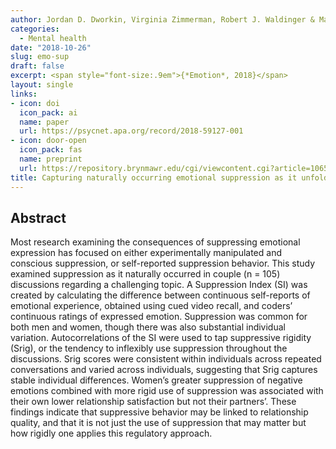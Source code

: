 ```yaml
---
author: Jordan D. Dworkin, Virginia Zimmerman, Robert J. Waldinger & Marc S. Schulz
categories:
  - Mental health
date: "2018-10-26"
slug: emo-sup
draft: false
excerpt: <span style="font-size:.9em">{*Emotion*, 2018}</span>
layout: single
links:
- icon: doi
  icon_pack: ai
  name: paper
  url: https://psycnet.apa.org/record/2018-59127-001
- icon: door-open
  icon_pack: fas
  name: preprint
  url: https://repository.brynmawr.edu/cgi/viewcontent.cgi?article=1065&context=psych_pubs
title: Capturing naturally occurring emotional suppression as it unfolds in couple interactions
---
```


## Abstract

Most research examining the consequences of suppressing emotional expression has focused on either experimentally manipulated and conscious suppression, or self-reported suppression behavior. This study examined suppression as it naturally occurred in couple (n = 105) discussions regarding a challenging topic. A Suppression Index (SI) was created by calculating the difference between continuous self-reports of emotional experience, obtained using cued video recall, and coders’ continuous ratings of expressed emotion. Suppression was common for both men and women, though there was also substantial individual variation. Autocorrelations of the SI were used to tap suppressive rigidity (Srig), or the tendency to inflexibly use suppression throughout the discussions. Srig scores were consistent within individuals across repeated conversations and varied across individuals, suggesting that Srig captures stable individual differences. Women’s greater suppression of negative emotions combined with more rigid use of suppression was associated with their own lower relationship satisfaction but not their partners’. These findings indicate that suppressive behavior may be linked to relationship quality, and that it is not just the use of suppression that may matter but how rigidly one applies this regulatory approach.